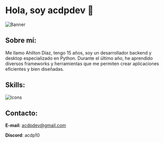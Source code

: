 # Hola, soy acdpdev 👋

![Banner](https://github.com/ACDPDEV/acdpdev/assets/174844847/9cb9302f-f0fd-4045-8636-5c6e0ac73fc6)

## Sobre mí:
Me llamo Ahilton Díaz, tengo 15 años, soy un desarrollador backend y desktop especializado en Python. Durante el último año, he aprendido diversos frameworks y herramientas que me permiten crear aplicaciones eficientes y bien diseñadas.

## Skills:
![Icons](https://github.com/user-attachments/assets/e47722b4-4b93-4209-aab0-a69b0b9dec54)

## Contacto:
**E-mail**: acdpdev@gmail.com

**Discord**: acdp10
